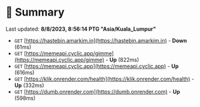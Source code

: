 # 📖 Summary
Last updated: **8/8/2023, 8:56:14 PTG "Asia/Kuala_Lumpur"**

- `GET` [https://hastebin.amarkim.in](https://hastebin.amarkim.in) - **Down** (61ms)
- `GET` [https://memeapi.cyclic.app/gimme](https://memeapi.cyclic.app/gimme) - **Up** (822ms)
- `GET` [https://memeapi.cyclic.app](https://memeapi.cyclic.app) - **Up** (616ms)
- `GET` [https://klik.onrender.com/health](https://klik.onrender.com/health) - **Up** (332ms)
- `GET` [https://dumb.onrender.com](https://dumb.onrender.com) - **Up** (598ms)
